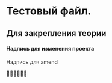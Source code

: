 # Тестовый файл.
## Для закрепления теории
#### Надпись для изменения проекта
Надпись для amend


🐱‍👓🐱‍👓🐱‍👓
